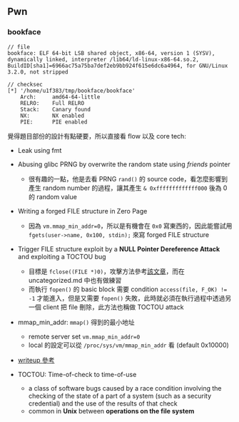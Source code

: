 ## Pwn

### bookface

```
// file
bookface: ELF 64-bit LSB shared object, x86-64, version 1 (SYSV), dynamically linked, interpreter /lib64/ld-linux-x86-64.so.2, BuildID[sha1]=6966ac75a75ba7def2eb9bb924f615e6dc6a4964, for GNU/Linux 3.2.0, not stripped

// checksec
[*] '/home/u1f383/tmp/bookface/bookface'
    Arch:     amd64-64-little
    RELRO:    Full RELRO
    Stack:    Canary found
    NX:       NX enabled
    PIE:      PIE enabled
```

覺得題目部份的設計有點硬要，所以直接看 flow 以及 core tech:

- Leak using fmt
- Abusing glibc PRNG by overwrite the random state using *friends* pointer
  - 很有趣的一點，他是去看 PRNG `rand()` 的 source code，看怎麼影響到產生 random number 的過程，讓其產生 `& 0xfffffffffffff000` 後為 0 的 random value
- Writing a forged FILE structure in Zero Page
  - 因為 `vm.mmap_min_addr=0`，所以是有機會在 `0x0` 寫東西的，因此能嘗試用 `fgets(user->name, 0x100, stdin);` 來寫 forged FILE structure
- Trigger FILE structure exploit by a **NULL Pointer Dereference Attack** and exploiting a TOCTOU bug
  - 目標是 `fclose((FILE *)0)`，攻擊方法參考[該文章](https://dhavalkapil.com/blogs/FILE-Structure-Exploitation/)，而在 uncategorized.md 中也有做練習
  - 而執行 `fopen()` 的 basic block 需要 condition `access(file, F_OK) != -1` 才能進入，但是又需要 `fopen()` 失敗，此時就必須在執行過程中透過另一個 client 把 file 刪除，此方法也稱做 TOCTOU attack



- mmap_min_addr: `mmap()` 得到的最小地址
  - remote server set `vm.mmap_min_addr=0`
  - local 的設定可以從 `/proc/sys/vm/mmap_min_addr` 看 (default 0x10000)
- [writeup 參考](https://philomath213.github.io/post/angstromctf2020-bookface/)
- TOCTOU: Time-of-check to time-of-use
  - a class of software bugs caused by a race condition involving the checking of the state of a part of a system (such as a security credential) and the use of the results of that check
  - common in **Unix** between **operations on the file system**

